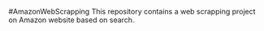 #AmazonWebScrapping
This repository contains a web scrapping project on Amazon website based on search.
